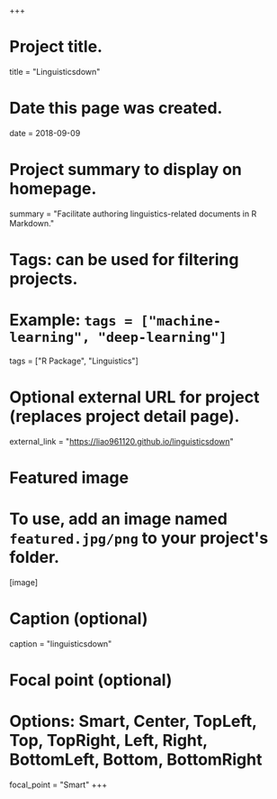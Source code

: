 +++
# Project title.
title = "Linguisticsdown"

# Date this page was created.
date = 2018-09-09

# Project summary to display on homepage.
summary = "Facilitate authoring linguistics-related documents in R Markdown."

# Tags: can be used for filtering projects.
# Example: `tags = ["machine-learning", "deep-learning"]`
tags = ["R Package", "Linguistics"]

# Optional external URL for project (replaces project detail page).
external_link = "https://liao961120.github.io/linguisticsdown"

# Featured image
# To use, add an image named `featured.jpg/png` to your project's folder. 
[image]
  # Caption (optional)
  caption = "linguisticsdown"

  # Focal point (optional)
  # Options: Smart, Center, TopLeft, Top, TopRight, Left, Right, BottomLeft, Bottom, BottomRight
  focal_point = "Smart"
+++
